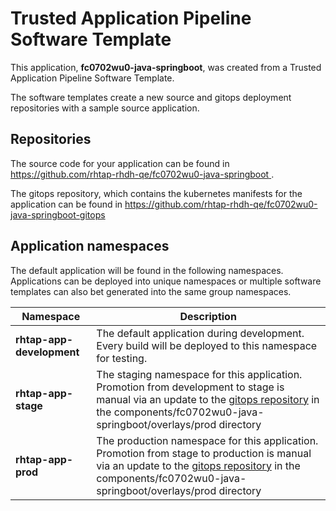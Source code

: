 # Trusted Application Pipeline Software Template

This application, **fc0702wu0-java-springboot**, was created from a Trusted Application Pipeline Software Template.

The software templates create a new source and gitops deployment repositories with a sample source application. 

## Repositories

The source code for your application can be found in [https://github.com/rhtap-rhdh-qe/fc0702wu0-java-springboot ](https://github.com/rhtap-rhdh-qe/fc0702wu0-java-springboot ).
 
The gitops repository, which contains the kubernetes manifests for the application can be found in 
[https://github.com/rhtap-rhdh-qe/fc0702wu0-java-springboot-gitops ](https://github.com/rhtap-rhdh-qe/fc0702wu0-java-springboot-gitops ) 

## Application namespaces 

The default application will be found in the following namespaces. Applications can be deployed into unique namespaces or multiple software templates can also bet generated into the same group namespaces.  

|  Namespace   |  Description   |  
| -------- | -------- |   
| **rhtap-app-development** | The default application during development. Every build will be deployed to this namespace for testing. | 
| **rhtap-app-stage** | The staging namespace for this application. Promotion from development to stage is manual via an update to the [gitops repository](https://github.com/rhtap-rhdh-qe/fc0702wu0-java-springboot-gitops ) in the components/fc0702wu0-java-springboot/overlays/prod directory |  
| **rhtap-app-prod** | The production namespace for this application. Promotion from stage to production is manual via an update to the [gitops repository](https://github.com/rhtap-rhdh-qe/fc0702wu0-java-springboot-gitops ) in the components/fc0702wu0-java-springboot/overlays/prod directory | 